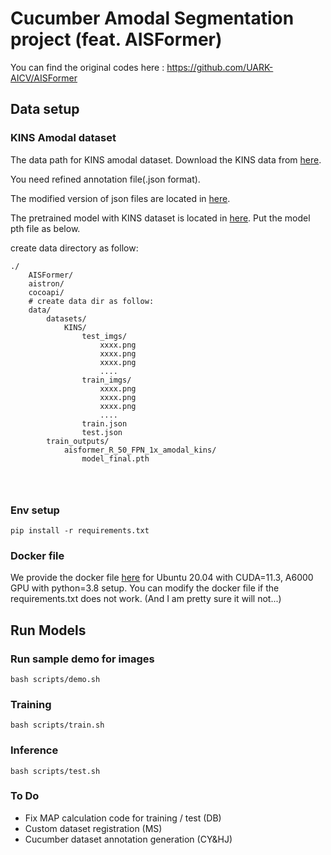 # Cucumber Amodal Segmentation project (feat. AISFormer)

You can find the original codes here : https://github.com/UARK-AICV/AISFormer


## Data setup 

### KINS Amodal dataset
The data path for KINS amodal dataset. Download the KINS data from [here](https://www.cvlibs.net/download.php?file=data_object_image_2.zip).


You need refined annotation file(.json format).

The modified version of json files are located in [here](https://drive.google.com/drive/folders/1RCIp3HhIqyjzhhCAwsEXbE6EdbOz5_fh?usp=sharing).

The pretrained model with KINS dataset is located in [here](https://drive.google.com/file/d/1yZyJWerlKnhXKQdKYmz1v7iD0ywHtql4/view?usp=sharing). Put the model pth file as below.


create data directory as follow:

```
./
    AISFormer/
    aistron/
    cocoapi/
    # create data dir as follow:
    data/
        datasets/
            KINS/
                test_imgs/
                    xxxx.png
                    xxxx.png
                    xxxx.png
                    ....
                train_imgs/
                    xxxx.png
                    xxxx.png
                    xxxx.png
                    ....
                train.json
                test.json
        train_outputs/
            aisformer_R_50_FPN_1x_amodal_kins/
                model_final.pth
            



```

### Env setup

```
pip install -r requirements.txt
```

### Docker file
We provide the docker file [here](https://drive.google.com/file/d/1UOr-kqpohDl_GZ99MSMo4PyEdW_NxsL4/view?usp=sharing) for Ubuntu 20.04 with CUDA=11.3, A6000 GPU with python=3.8 setup. You can modify the docker file if the requirements.txt does not work. (And I am pretty sure it will not...)

## Run Models

### Run sample demo for images

```
bash scripts/demo.sh
```

### Training

```
bash scripts/train.sh
```

### Inference

```
bash scripts/test.sh
```

### To Do
- Fix MAP calculation code for training / test (DB)
- Custom dataset registration (MS)
- Cucumber dataset annotation generation (CY&HJ)